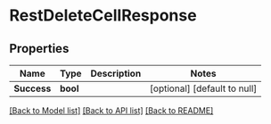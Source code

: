# RestDeleteCellResponse

## Properties
Name | Type | Description | Notes
------------ | ------------- | ------------- | -------------
**Success** | **bool** |  | [optional] [default to null]

[[Back to Model list]](../../README.md#documentation-for-models) [[Back to API list]](../../README.md#documentation-for-api-endpoints) [[Back to README]](../../README.md)


